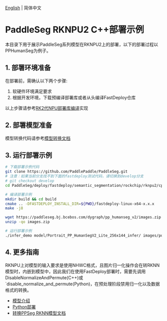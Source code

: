[English](README.md) | 简体中文
# PaddleSeg RKNPU2 C++部署示例

本目录下用于展示PaddleSeg系列模型在RKNPU2上的部署，以下的部署过程以PPHumanSeg为例子。

## 1. 部署环境准备 
在部署前，需确认以下两个步骤:

1. 软硬件环境满足要求
2. 根据开发环境，下载预编译部署库或者从头编译FastDeploy仓库

以上步骤请参考[RK2代NPU部署库编译](https://github.com/PaddlePaddle/FastDeploy/blob/develop/docs/cn/faq/rknpu2/rknpu2.md)实现

## 2. 部署模型准备

模型转换代码请参考[模型转换文档](../README.md)

## 3. 运行部署示例

```bash
# 下载部署示例代码
git clone https://github.com/PaddlePaddle/PaddleSeg.git 
# 注意：如果当前分支找不到下面的fastdeploy测试代码，请切换到develop分支
# git checkout develop
cd PaddleSeg/deploy/fastdeploy/semantic_segmentation/rockchip/rknpu2/cpp

# 编译部署示例
mkdir build && cd build
cmake .. -DFASTDEPLOY_INSTALL_DIR=${PWD}/fastdeploy-linux-x64-x.x.x
make -j8

wget https://paddleseg.bj.bcebos.com/dygraph/pp_humanseg_v2/images.zip
unzip -qo images.zip

# 运行部署示例
./infer_demo model/Portrait_PP_HumanSegV2_Lite_256x144_infer/ images/portrait_heng.jpg
```

## 4. 更多指南
RKNPU上对模型的输入要求是使用NHWC格式，且图片归一化操作会在转RKNN模型时，内嵌到模型中，因此我们在使用FastDeploy部署时，需要先调用DisableNormalizeAndPermute(C++)或`disable_normalize_and_permute(Python)，在预处理阶段禁用归一化以及数据格式的转换。

- [模型介绍](../../)
- [Python部署](../python)
- [转换PPSeg RKNN模型文档](../README.md)

